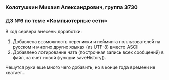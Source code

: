 ### Колотушкин Михаил Александрович, группа 3730
### ДЗ №6 по теме «Компьютерные сети»


В код сервера внесены доработки:
1. Добавлена возможность переписки и нейминга полльзователей на русском и многих других языках (из UTF-8) вместо ASCII
2. Добавлено логирование чата (построчная запись всех сообщений) в файл, за счет новой функции saveHistory().

Чешутся руки еще много чего добавить, но в конце года времени не хватает...
